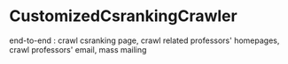 # CustomizedCsrankingCrawler
end-to-end : crawl csranking page,  crawl related professors' homepages,  crawl professors' email, mass mailing
